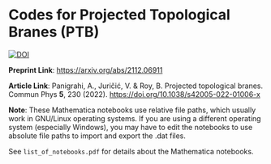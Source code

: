<h1> Codes for Projected Topological Branes (PTB) </h1>

[![DOI](https://zenodo.org/badge/514937102.svg)](https://zenodo.org/badge/latestdoi/514937102)


**Preprint Link**: https://arxiv.org/abs/2112.06911

**Article Link**: Panigrahi, A., Juričić, V. & Roy, B. Projected topological branes. Commun Phys **5**, 230 (2022). https://doi.org/10.1038/s42005-022-01006-x

**Note**: These Mathematica notebooks use relative file paths, which usually work in GNU/Linux operating systems. If you are using a different operating system (especially Windows), you may have to edit the notebooks to use absolute file paths to import and export the .dat files.

See `list_of_notebooks.pdf` for details about the Mathematica notebooks.
